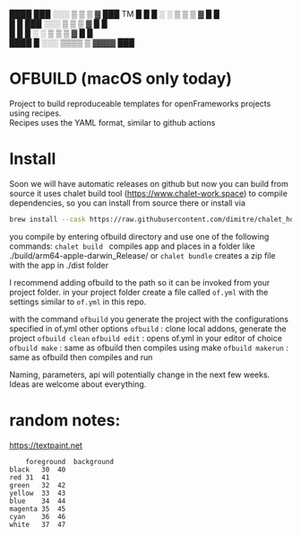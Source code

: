 ████ ███ ░░░  ▒  ▒ ▒ ▓    ███  TM
█  █ █   ░  ░ ▒  ▒ ▒ ▓    █  █  
█  █ ███ ░░░  ▒  ▒ ▒ ▓    █  █  
█  █ █   ░  ░ ▒  ▒ ▒ ▓    █  █  
████ █   ░░░  ▒▒▒▒ ▒ ▓▓▓▓ ███  
  
# OFBUILD (macOS only today)
Project to build reproduceable templates for openFrameworks projects using recipes.  
Recipes uses the YAML format, similar to github actions  

# Install
Soon we will have automatic releases on github but now you can build from source
it uses chalet build tool (https://www.chalet-work.space) to compile dependencies, so you can install from source there or install via 
```sh
brew install --cask https://raw.githubusercontent.com/dimitre/chalet_homebrew/main/chalet.rb

```

you compile by entering ofbuild directory and use one of the following commands:
```chalet build ``` compiles app and places in a folder like ./build/arm64-apple-darwin_Release/
or
```chalet bundle``` creates a zip file with the app in ./dist folder

I recommend adding ofbuild to the path so it can be invoked from your project folder.
in your project folder create a file called ```of.yml``` with the settings similar to ```of.yml``` in this repo.

with the command ```ofbuild``` you generate the project with the configurations specified in of.yml
other options
```ofbuild``` : clone local addons, generate the project
```ofbuild clean```
```ofbuild edit``` : opens of.yml in your editor of choice
```ofbuild make``` : same as ofbuild then compiles using make
```ofbuild makerun``` : same as ofbuild then compiles and run

Naming, parameters, api will potentially change in the next few weeks.
Ideas are welcome about everything.

# random notes:
https://textpaint.net

```tsv
	foreground	background
black	30	40
red	31	41
green	32	42
yellow	33	43
blue	34	44
magenta	35	45
cyan	36	46
white	37	47
```
